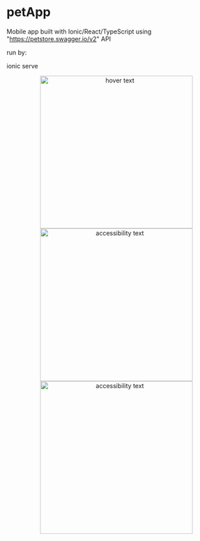 # petApp

Mobile app built with Ionic/React/TypeScript using "https://petstore.swagger.io/v2" API

run by:

ionic serve


<p align="center">
  <img src="/screenshots/1" width="350" title="hover text">
  <img src="/screenshots/2" width="350" alt="accessibility text">
  <img src="/screenshots/3" width="350" alt="accessibility text">
</p>
